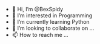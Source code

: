 - 👋 Hi, I’m @BexSpidy
- 👀 I’m interested in Programming
- 🌱 I’m currently learning Python
- 💞️ I’m looking to collaborate on ...
- 📫 How to reach me ...

<!---
BexSpidy/BexSpidy is a ✨ special ✨ repository because its `README.md` (this file) appears on your GitHub profile.
You can click the Preview link to take a look at your changes.
--->
